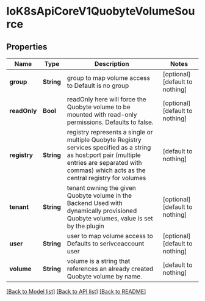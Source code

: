 # IoK8sApiCoreV1QuobyteVolumeSource


## Properties
Name | Type | Description | Notes
------------ | ------------- | ------------- | -------------
**group** | **String** | group to map volume access to Default is no group | [optional] [default to nothing]
**readOnly** | **Bool** | readOnly here will force the Quobyte volume to be mounted with read-only permissions. Defaults to false. | [optional] [default to nothing]
**registry** | **String** | registry represents a single or multiple Quobyte Registry services specified as a string as host:port pair (multiple entries are separated with commas) which acts as the central registry for volumes | [default to nothing]
**tenant** | **String** | tenant owning the given Quobyte volume in the Backend Used with dynamically provisioned Quobyte volumes, value is set by the plugin | [optional] [default to nothing]
**user** | **String** | user to map volume access to Defaults to serivceaccount user | [optional] [default to nothing]
**volume** | **String** | volume is a string that references an already created Quobyte volume by name. | [default to nothing]


[[Back to Model list]](../README.md#models) [[Back to API list]](../README.md#api-endpoints) [[Back to README]](../README.md)


